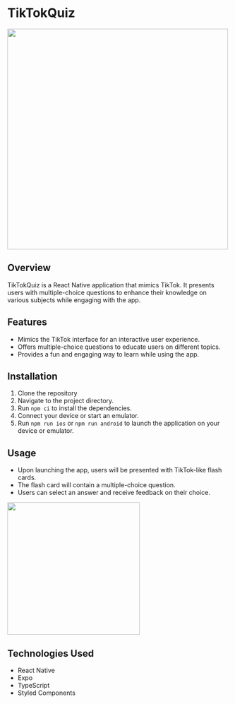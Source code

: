 # TikTokQuiz

<img src="./tiktokquiz.png" width=500 />

## Overview
TikTokQuiz is a React Native application that mimics TikTok. It presents users with multiple-choice questions to enhance their knowledge on various subjects while engaging with the app.

## Features
-  Mimics the TikTok interface for an interactive user experience.
-  Offers multiple-choice questions to educate users on different topics.
-  Provides a fun and engaging way to learn while using the app.

## Installation
1. Clone the repository 
2. Navigate to the project directory.
3. Run `npm ci` to install the dependencies.
4. Connect your device or start an emulator.
5. Run `npm run ios` or `npm run android` to launch the application on your device or emulator.

## Usage
-  Upon launching the app, users will be presented with TikTok-like flash cards.
-  The flash card will contain a multiple-choice question. 
-  Users can select an answer and receive feedback on their choice.

<img src="./tiktokquizdemo.gif" width=300 />

## Technologies Used
-  React Native
-  Expo
-  TypeScript
-  Styled Components

